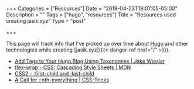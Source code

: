 +++
Categories = ["Resources"]
Date = "2019-04-23T19:07:05-05:00"
Description = ""
Tags = ["hugo", "resources"]
Title = "Resources used creating jasik.xyz"
Type = "post"

+++

This page will track info that I've picked up over time about [Hugo](https://gohugo.io)
and other technologies while creating [jasik.xyz]({{< danger-ref href="/" >}}).

- [Add Tags to Your Hugo Blog Using Taxonomies | Jake Wiesler](https://www.jakewiesler.com/blog/hugo-taxonomies/)
- [flex-wrap - CSS: Cascading Style Sheets | MDN](https://developer.mozilla.org/en-US/docs/Web/CSS/flex-wrap)
- [CSS2 - :first-child and :last-child](https://quirksmode.org/css/selectors/firstchild.html)
- [A Call for ::nth-everything | CSS-Tricks](https://css-tricks.com/a-call-for-nth-everything/)
